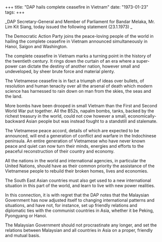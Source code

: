 +++ 
title: "DAP hails complete ceasefire in Vietnam"
date: "1973-01-23"
tags:
+++

_DAP Secretary-General and Member of Parliament for Bandar Melaka, Mr. Lim Kit Siang, today issued the following statement (23.1.1973) _

The Democratic Action Party joins the peace-loving people of the world in hailing the complete ceasefire in Vietnam announced simultaneously in Hanoi, Saigon and Washington.

The complete ceasefire in Vietnam marks a turning point in the history of the twentieth century. It rings down the curtain of an era where a super-power can dictate the destiny of another nation, however small and undeveloped, by sheer brute force and material plenty.

The Vietnamese ceasefire is in fact a triumph of ideas over bullets, of resolution and human tenacity over all the arsenal of death which modern science has harnessed to rain down on man from the skies, the seas and the land.

More bombs have been drooped in small Vietnam than the First and Second World War put together. All the B52s, napalm bombs, tanks, backed by the richest treasury in the world, could not cow however a small, economically-backward Asian people but was instead fought to a standstill and stalemate.</u>

The Vietnamese peace accord, details of which are expected to be announced, will end a generation of conflict and warfare in the Indochinese peninsula. An entire generation of Vietnamese who have never known peace and quiet can now turn their minds, energies and efforts to the peaceful reconstruction of their country and economy.

All the nations in the world and international agencies, in particular the United Nations, should have as their common priority the assistance of the Vietnamese people to rebuild their broken homes, lives and economies.

The South East Asian countries must also get used to a new international situation in this part of the world, and learn to live with new power realities.

In this connection, it is with regret that the DAP notes that the Malaysian Government has now adjusted itself to changing international patterns and situations, and have not, for instance, set up friendly relations and diplomatic ties with the communist countries in Asia, whether it be Peking, Pyongyang or Hanoi.

The Malaysian Government should not procrastinate any longer, and set the relations between Malaysian and all countries in Asia on a proper, friendly and mutual basis. 

